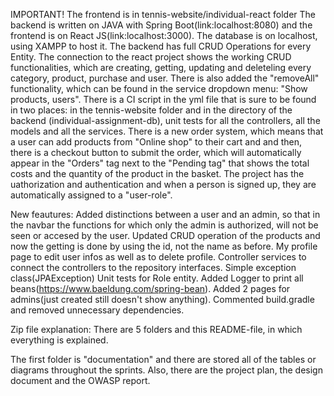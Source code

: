 IMPORTANT! 
The frontend is in tennis-website/individual-react folder
The backend is written on JAVA with Spring Boot(link:localhost:8080) and the frontend is on React JS(link:localhost:3000).
The database is on localhost, using XAMPP to host it. 
The backend has full CRUD Operations for every Entity. 
The connection to the react project shows the working CRUD functionalities, which are creating, getting, updating and deleteling every category, product, purchase and user. 
There is also added the "removeAll" functionality, which can be found in the service dropdown menu: "Show products, users".
There is a CI script in the yml file that is sure to be found in two places: in the tennis-website folder and in the directory of the backend (individual-assignment-db),
unit tests for all the controllers, all the models and all the services. 
There is a new order system, which means that a user can add products from "Online shop" to their cart and and then, there is a checkout button to submit the order, which will automatically
appear in the "Orders" tag next to the "Pending tag" that shows the total costs and the quantity of the product in the basket.
The project has the uathorization and authentication and when a person is signed up, they are automatically assigned to a "user-role".

New feautures:
Added distinctions between a user and an admin, so that in the navbar the functions for which only the admin is authorized, will not be seen or accesed
by the user.
Updated CRUD operation of the products and now the getting is done by using the id, not the name as before.
My profile page to edit user infos as well as to delete profile.
Controller services to connect the controllers to the repository interfaces.
Simple exception class(JPAException)
Unit tests for Role entity.
Added Logger to print all beans(https://www.baeldung.com/spring-bean).
Added 2 pages for admins(just created still doesn't show anything).
Commented build.gradle and removed unnecessary dependencies.

Zip file explanation:
There are 5 folders and this README-file, in which everything is explained.

The first folder is "documentation" and there are stored all of the tables or diagrams throughout the sprints. Also, there are the project plan, the design 
document and the OWASP report.

